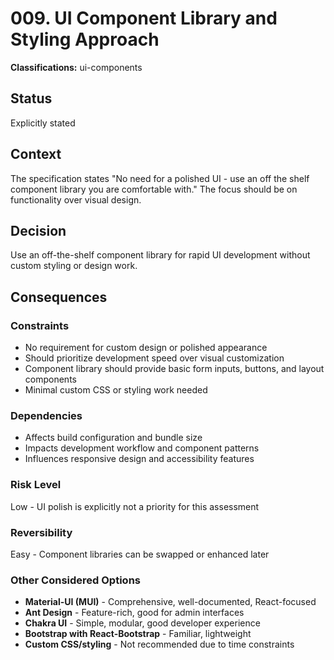 # 009. UI Component Library and Styling Approach

**Classifications:** ui-components

## Status

Explicitly stated

## Context

The specification states "No need for a polished UI - use an off the shelf component library you are comfortable with." The focus should be on functionality over visual design.

## Decision

Use an off-the-shelf component library for rapid UI development without custom styling or design work.

## Consequences

### Constraints 
- No requirement for custom design or polished appearance
- Should prioritize development speed over visual customization
- Component library should provide basic form inputs, buttons, and layout components
- Minimal custom CSS or styling work needed

### Dependencies
- Affects build configuration and bundle size
- Impacts development workflow and component patterns
- Influences responsive design and accessibility features

### Risk Level
Low - UI polish is explicitly not a priority for this assessment

### Reversibility
Easy - Component libraries can be swapped or enhanced later

### Other Considered Options
- **Material-UI (MUI)** - Comprehensive, well-documented, React-focused
- **Ant Design** - Feature-rich, good for admin interfaces
- **Chakra UI** - Simple, modular, good developer experience
- **Bootstrap with React-Bootstrap** - Familiar, lightweight
- **Custom CSS/styling** - Not recommended due to time constraints 